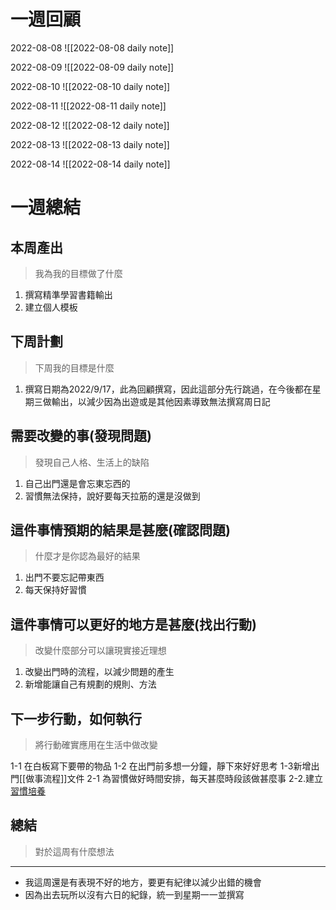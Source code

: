 # 一週回顧

2022-08-08
![[2022-08-08 daily note]]

2022-08-09
![[2022-08-09 daily note]]

2022-08-10
![[2022-08-10 daily note]]

2022-08-11
![[2022-08-11 daily note]]

2022-08-12
![[2022-08-12 daily note]]

2022-08-13
![[2022-08-13 daily note]]

2022-08-14
![[2022-08-14 daily note]]

# 一週總結

## 本周產出
>我為我的目標做了什麼
1. 撰寫精準學習書籍輸出
2. 建立個人模板

## 下周計劃
>下周我的目標是什麼
1. 撰寫日期為2022/9/17，此為回顧撰寫，因此這部分先行跳過，在今後都在星期三做輸出，以減少因為出遊或是其他因素導致無法撰寫周日記

## 需要改變的事(發現問題)
>發現自己人格、生活上的缺陷
1. 自己出門還是會忘東忘西的
2. 習慣無法保持，說好要每天拉筋的還是沒做到

## 這件事情預期的結果是甚麼(確認問題)
>什麼才是你認為最好的結果
1. 出門不要忘記帶東西
2. 每天保持好習慣

## 這件事情可以更好的地方是甚麼(找出行動)
>改變什麼部分可以讓現實接近理想

1. 改變出門時的流程，以減少問題的產生
2. 新增能讓自己有規劃的規則、方法

 ## 下一步行動，如何執行
>將行動確實應用在生活中做改變

1-1 在白板寫下要帶的物品
1-2 在出門前多想一分鐘，靜下來好好思考
1-3新增出門[[做事流程]]文件
2-1 為習慣做好時間安排，每天甚麼時段該做甚麼事
2-2.建立[習慣培養](習慣培養.md)

## 總結
>對於這周有什麼想法
---

- 我這周還是有表現不好的地方，要更有紀律以減少出錯的機會
- 因為出去玩所以沒有六日的紀錄，統一到星期一一並撰寫

